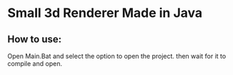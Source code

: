 # Small 3d Renderer Made in Java


## How to use:
Open Main.Bat and select the option to open the project.
then wait for it to compile and open.